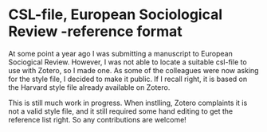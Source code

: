 # CSL-file, European Sociological Review -reference format

At some point a year ago I was submitting a manuscript to European Sociogical Review. However, I was not able to locate a suitable csl-file to use with Zotero, so I made one. As some of the colleagues were now asking for the style file, I decided to make it public. If I recall right, it is based on the Harvard style file already available on Zotero. 

This is still much work in progress. When instlling, Zotero complaints it is not a valid style file, and it still required some hand editing to get the reference list right. So any contributions are welcome!
